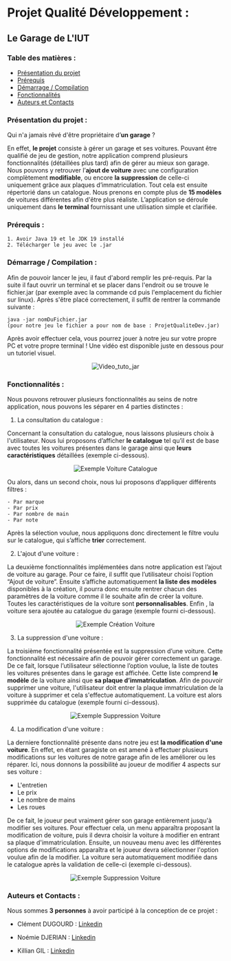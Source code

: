 # Projet Qualité Développement :
## Le Garage de L'IUT

### Table des matières :
* [Présentation du projet](#Presentation)
* [Prérequis](#prerequis)
* [Démarrage / Compilation](#demarrage)
* [Fonctionnalités](#fonctionnalites)
* [Auteurs et Contacts](#auteurcontact) 

### Présentation du projet : <a id="Presentation"></a>

Qui n'a jamais rêvé d'être propriétaire d’**un garage** ? 

En effet, **le projet** consiste à gérer un garage et ses voitures. Pouvant être qualifié de jeu de gestion, notre application comprend plusieurs fonctionnalités (détaillées plus tard) afin de gérer au mieux son garage. Nous pouvons y retrouver l’**ajout de voiture** avec une configuration complètement **modifiable**, ou encore **la suppression** de celle-ci uniquement grâce aux plaques d’immatriculation. Tout cela est ensuite répertorié dans un catalogue. Nous prenons en compte plus de **15 modèles** de voitures différentes afin d'être plus réaliste. L’application se déroule uniquement dans **le terminal** fournissant une utilisation simple et clarifiée.   

### Prérequis : <a id="prerequis"></a>

```
1. Avoir Java 19 et le JDK 19 installé
2. Télécharger le jeu avec le .jar
```


### Démarrage / Compilation : <a id="demarrage"></a>

Afin de pouvoir lancer le jeu, il faut d'abord remplir les pré-requis. Par la suite il faut ouvrir un terminal et se placer dans l'endroit ou se trouve le fichier.jar (par exemple avec la commande cd puis l'emplacement du fichier sur linux). Après s'être placé correctement, il suffit de rentrer la commande suivante : 
```
java -jar nomDuFichier.jar 
(pour notre jeu le fichier a pour nom de base : ProjetQualiteDev.jar)
```
Après avoir effectuer cela, vous pourrez jouer à notre jeu sur votre propre PC et votre propre terminal ! Une vidéo est disponible juste en dessous pour un tutoriel visuel. 

<p align="center"> <img src="https://media.giphy.com/media/SLKwLtyFqMeEDjS00B/giphy.gif" alt="Video_tuto_jar" /> 





### Fonctionnalités : <a id="fonctionnalites"></a>

Nous pouvons retrouver plusieurs fonctionnalités au seins de notre application, nous pouvons les séparer en 4 parties distinctes : 

1. La consultation du catalogue : 

Concernant la consultation du catalogue, nous laissons plusieurs choix à l'utilisateur. Nous lui proposons d’afficher **le catalogue** tel qu’il est de base avec toutes les voitures présentes dans le garage ainsi que **leurs caractéristiques** détaillées (exemple ci-dessous). 
<p align="center">
  <img src="https://media.giphy.com/media/Rxt4iojdW7tEJPXMZn/giphy.gif" alt="Exemple Voiture Catalogue"/>
</p>

Ou alors, dans un second choix, nous lui proposons d’appliquer différents filtres  : 
```
- Par marque 
- Par prix
- Par nombre de main
- Par note 
```

Après la sélection voulue, nous appliquons donc directement le filtre voulu sur le catalogue, qui s’affiche **trier** correctement. 

2. L'ajout d'une voiture : 

La deuxième fonctionnalités implémentées dans notre application est l’ajout de voiture au garage. Pour ce faire, il suffit que l’utilisateur choisi l’option “Ajout de voiture”. Ensuite s’affiche automatiquement **la liste des modèles** disponibles à la création, il pourra donc ensuite rentrer chacun des paramètres de la voiture comme il le souhaite afin de créer la voiture. Toutes les caractéristiques de la voiture sont **personnalisables**. Enfin , la voiture sera ajoutée au catalogue du garage (exemple fourni ci-dessous). 
<p align="center">
  <img src="https://media.giphy.com/media/cF7LnGHTEce2aCNMtl/giphy.gif" alt="Exemple Création Voiture"/>
</p>

3. La suppression d'une voiture : 

La troisième fonctionnalité présentée est la suppression d’une voiture. Cette fonctionnalité est nécessaire afin de pouvoir gérer correctement un garage. De ce fait, lorsque l’utilisateur sélectionne l’option voulue, la liste de toutes les voitures présentes dans le garage est affichée. Cette liste comprend **le modèle** de la voiture ainsi que **sa plaque d’immatriculation**. Afin de pouvoir supprimer une voiture, l'utilisateur doit entrer la plaque immatriculation de la voiture à supprimer et cela s'effectue automatiquement. La voiture est alors supprimée du catalogue (exemple fourni ci-dessous). 
<p align="center">
  <img src="https://media.giphy.com/media/MXtXoUIlEBS0hCunRR/giphy.gif" alt="Exemple Suppression Voiture"/>
</p>

4. La modification d'une voiture : 

La derniere fonctionnalité présente dans notre jeu est **la modification d'une voiture**. En effet, en étant garagiste on est amené à effectuer plusieurs modifications sur les voitures de notre garage afin de les améliorer ou les réparer. Ici, nous donnons la possibilité au joueur de modifier 4 aspects sur ses voiture : 

* L'entretien
* Le prix 
* Le nombre de mains 
* Les roues 

De ce fait, le joueur peut vraiment gérer son garage entièrement jusqu'à modifier ses voitures. Pour effectuer cela, un menu apparaîtra proposant la modification de voiture, puis il devra choisir la voiture à modifier en entrant sa plaque d'immatriculation. Ensuite, un nouveau menu avec les différentes options de modifications apparaîtra et le joueur devra sélectionner l'option voulue afin de la modifier. La voiture sera automatiquement modifiée dans le catalogue après la validation de celle-ci (exemple ci-dessous). 
<p align="center">
  <img src="https://media.giphy.com/media/OF1pYKFpcpWeCbNHcX/giphy.gif" alt="Exemple Suppression Voiture"/>
</p>

### Auteurs et Contacts : <a id="auteurcontact"></a>

Nous sommes **3 personnes** à avoir participé à la conception de ce projet : 

* Clément DUGOURD : <a href="https://www.linkedin.com/in/cl%C3%A9ment-dugourd-157374223"> Linkedin </a>
 
* Noémie DJERIAN : <a href="https://www.linkedin.com/in/no%C3%A9mie-djerian-916211230"> Linkedin </a>
 
* Killian GIL : <a href="https://www.linkedin.com/in/killian-gil-169b45183"> Linkedin </a>
